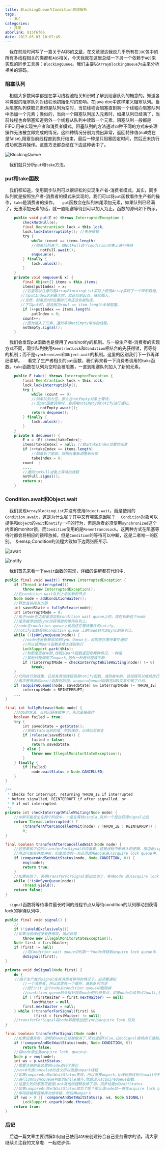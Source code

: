 ```yaml
---
title: BlockingQueue与Condition原理解析
tags:
  - JUC
categories:
  - 并发
abbrlink: 815f6f66
date: 2017-05-03 10:07:45
---
```

 我在前段时间写了一篇关于AQS的[文章](http://remcarpediem.com/2017/04/06/AbstractQueuedSynchronizer%E8%B6%85%E8%AF%A6%E7%BB%86%E5%8E%9F%E7%90%86%E8%A7%A3%E6%9E%90/)，在文章里边我说几乎所有在`JUC`包中的所有多线程相关的类都和`AQS`相关，今天我就在这里总结一下另一个依赖于`AQS`来实现的同步工具类：`BlockingQueue`。我们主要以`ArrayBlockingQueue`为主来分析相关的源码。

### 阻塞队列
 相信大多数同学都是在学习线程池相关知识时了解到阻塞队列的概念的。知道各种类型的阻塞队列对线程池初始化时的影响。在java doc中这样定义阻塞队列。当从阻塞队列获取元素但是队列为空时，当前线程会阻塞直到另一个线程向阻塞队列中添加一个元素；类似的，当向一个阻塞队列加入元素时，如果队列已经满了，当前线程也会阻塞知道另外一个线程从队列中读取一个元素。阻塞队列一般都是FIFO,用来实现生产者和消费者模式。阻塞队列的方法通过四种不同的方式来处理操作无法被立即完成的情况，这四种情况分别为抛出异常，返回特殊值(null或在是false),阻塞当前线程直到执行结束，最后一种是只阻塞固定时间，然后还未执行成功就放弃操作。这些方法都总结在下边这种表中了。

![BlockingQueue](http://7xrxif.com1.z0.glb.clouddn.com/2017416-condition-BlockingQueue.png)

 我们就只分析`put`和`take`方法。
### put和take函数
 我们都知道，使用同步队列可以很轻松的实现生产者-消费者模式，其实，同步队列就是按照生产者-消费者的模式来实现的，我们可以将`put`函数看作生产者的操作，`take`是消费者的操作。
 `put`函数会在队列末尾添加元素，如果队列已经满了，无法添加元素的话，就一直阻塞等待到可以加入为止。函数的源码如下所示。
``` java
    public void put(E e) throws InterruptedException {
        checkNotNull(e);
        final ReentrantLock lock = this.lock;
        lock.lockInterruptibly(); //先获得锁
        try {
            while (count == items.length) 
            //如果队列满了，就NotFull这个condition对象上进行等待
                notFull.await();
            enqueue(e);
        } finally {
            lock.unlock();
        }
    }
    private void enqueue(E x) {
        final Object[] items = this.items;
        items[putIndex] = x;
        //这里可以注意的是ArrayBlockingList实际上使用Array实现了一个环形数组，
       //当putIndex达到最大时，就返回到起点，继续插入,
       //当然，如果此时0位置的元素还没有被取走，
       //下次put时，就会因为cout == item.length未被阻塞。
        if (++putIndex == items.length)
            putIndex = 0;
        count++;
        //因为插入了元素，通知等待notEmpty事件的线程。
        notEmpty.signal();
    }
```
 我们会发现put函数也是使用了wait/notify的机制。与一般生产者-消费者的实现方式不同，同步队列使用`ReentrantLock`和`Condition`相结合的先获得锁，再等待的机制；而不是`synchronized`和`Object.wait`的机制。这里的区别我们下一节再详细讲解。
 看完了生产者相关的`put`函数，我们再来看一下消费者调用的`take`函数。`take`函数在队列为空时会被阻塞，一直到阻塞队列加入了新的元素。
``` java
    public E take() throws InterruptedException {
        final ReentrantLock lock = this.lock;
        lock.lockInterruptibly();
        try {
            while (count == 0)
            //如果队列为空，那么在notEmpty对象上等待，
            //当put函数调用时，会调用notEmpty的notify进行通知。
                notEmpty.await();
            return dequeue();
        } finally {
            lock.unlock();
        }
    }
    private E dequeue() {
        E x = (E) items[takeIndex];
        items[takeIndex] = null; //取出takeIndex位置的元素
        if (++takeIndex == items.length)
            //如果到了尾部，将指针重新调整到头部
            takeIndex = 0;
        count--;
        ....
        //通知notFull对象上等待的线程
        notFull.signal();
        return x;
    }
```

### Condition.await和Object.wait
 我们发现`ArrayBlockingList`并没有使用`Object.wait`，而是使用的`Condition.await`，这是为什么呢？其中又有哪些原因呢？
 `Condition`对象可以提供和`Object`的`wait`和`notify`一样的行为，但是后者必须使用`synchronized`这个内置的monitor锁，而`Condition`使用的是`RenentranceLock`。这两种方式在阻塞等待时都会将相应的锁释放掉，但是`Condition`的等待可以中断，这是二者唯一的区别。
＆emsp;Condition的流程大致如下边两张图所示.

![await](http://7xrxif.com1.z0.glb.clouddn.com/2017416-condition-condition1.png)



![notify](http://7xrxif.com1.z0.glb.clouddn.com/2017416-condition-condition2.png)



 我们首先来看一下`await`函数的实现，详细的讲解都在代码中．

``` java
public final void await() throws InterruptedException {
    if (Thread.interrupted())
        throw new InterruptedException();
    //在condition wait队列上添加新的节点
    Node node = addConditionWaiter();
    //释放当前持有的锁
    int savedState = fullyRelease(node);
    int interruptMode = 0;
    //由于node在之前是添加到condition wait queue上的，现在判断这个node
    //是否被添加到Sync的获得锁的等待队列上。
    //node在condition queue上说明还在等待事件的notify,
    //notify函数会将condition queue 上的node转化到Sync的队列上。
    while (!isOnSyncQueue(node)) {
        //node还没有被添加到Sync Queue上，说明还在等待事件通知
        //所以调用park函数来停止线程执行
        LockSupport.park(this);
        //判断是否被中断,线程从park函数返回有两种情况，一种是
        //其他线程调用了unpark,另外一种是线程被中断
        if ((interruptMode = checkInterruptWhileWaiting(node)) != 0)
            break;
    }
    //代码执行到这里，已经有其他线程调用notify函数，或则被中断，该线程可以继续执行，但是必须先
    //再次获得调用await函数时的锁．acquireQueued函数在AQS文章中做了介绍．
    if (acquireQueued(node, savedState) && interruptMode != THROW_IE)
        interruptMode = REINTERRUPT;
  　．．．．
}

final int fullyRelease(Node node) {
    //AQS的方法，当前已经在锁中了，所以直接操作
    boolean failed = true;
    try {
        int savedState = getState();
        //获取state当前的值，然后保存，以待以后恢复
        if (release(savedState)) {
            failed = false;
            return savedState;
        } else {
            throw new IllegalMonitorStateException();
        }
    } finally {
        if (failed)
            node.waitStatus = Node.CANCELLED;
    }
}

/**
 * Checks for interrupt, returning THROW_IE if interrupted
 * before signalled, REINTERRUPT if after signalled, or
 * 0 if not interrupted.
 */
private int checkInterruptWhileWaiting(Node node) {
    //中断可能发生在两个阶段中，一是在等待singla,另外一个是在获得signal之后
    return Thread.interrupted() ?
        (transferAfterCancelledWait(node) ? THROW_IE : REINTERRUPT) :
        0;
}

final boolean transferAfterCancelledWait(Node node) {
    //这里要和下边的transferForSignal对应着看，这是线程中断进入的逻辑．那边是signal的逻辑
    //两边可能有并发冲突，但是成功的一方必须调用enq来进入acquire lock queue中．
    if (compareAndSetWaitStatus(node, Node.CONDITION, 0)) {
        enq(node);
        return true;
    }
    //如果失败了，说明transferForSignal那边成功了，等待node 进入acquire lock queue
    while (!isOnSyncQueue(node))
        Thread.yield();
    return false;
}

```

 `signal`函数将等待事件最长时间的线程节点从等待condition的队列移动到获得lock的等待队列中．
``` java
public final void signal() {
    //
    if (!isHeldExclusively())
    //如果当前线程没有获得锁，抛出异常
        throw new IllegalMonitorStateException();
    Node first = firstWaiter;
    if (first != null)
        //将Condition wait queue中的第一个node转移到acquire lock queue中．
        doSignal(first);
}

private void doSignal(Node first) {
    do {
　　 //由于生产者的signal在有消费者等待的情况下，必须要通知
        //一个消费者，所以这里有一个循环，直到队列为空
        //把first 这个node从condition queue中删除掉
        //condition queue的头指针指向node的后继节点，如果node后续节点为null,那么也将尾指针也置为null
        if ( (firstWaiter = first.nextWaiter) == null)
            lastWaiter = null;
        first.nextWaiter = null;
    } while (!transferForSignal(first) &&
             (first = firstWaiter) != null);
    //transferForSignal将node转而添加到Sync的acquire lock 队列
}

final boolean transferForSignal(Node node) {
    //如果设置失败，说明该node已经被取消了,所以返回false,让doSignal继续向下通知其他未被取消的node
    if (!compareAndSetWaitStatus(node, Node.CONDITION, 0))
        return false;
    //将node添加到acquire lock　queue中．
    Node p = enq(node);
    int ws = p.waitStatus;
    //需要注意的是这里的node进行了转化
    //ws>0代表canceled的含义所以直接unpark线程
    //如果compareAndSetWaitStatus失败，所以直接unpark,让线程继续执行await中的
    //进行isOnSyncQueue判断的while循环,然后进入acquireQueue函数．
    //这里失败的原因可能是Lock其他线程释放掉了锁，同步设置p的waitStatus
    //如果compareAndSetWaitStatus成功了呢？那么该node就一直在acquire lock queue中
    //等待锁被释放掉再次抢夺锁，然后再unparｋ
    if (ws > 0 || !compareAndSetWaitStatus(p, ws, Node.SIGNAL))
        LockSupport.unpark(node.thread);
    return true;
}

```

### 后记
&emsp;后边一篇文章主要讲解如何自己使用`AQS`来创建符合自己业务需求的锁，请大家继续关注我的文章啦．一起进步偶．

